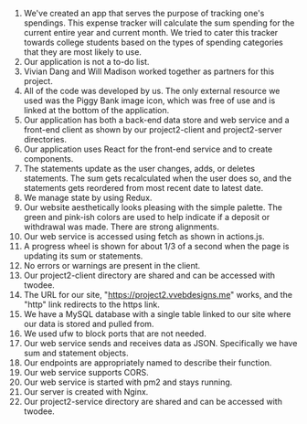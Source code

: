 1) We've created an app that serves the purpose of tracking one's spendings. This expense tracker will calculate the sum spending for the current entire year and current month. We tried to cater this tracker towards college students based on the types of spending categories that they are most likely to use.
2) Our application is not a to-do list.
3) Vivian Dang and Will Madison worked together as partners for this project.
4) All of the code was developed by us. The only external resource we used was the Piggy Bank image icon, which was free of use and is linked at the bottom of the application.
5) Our application has both a back-end data store and web service and a front-end client as shown by our project2-client and project2-server directories.
6) Our application uses React for the front-end service and to create components.
7) The statements update as the user changes, adds, or deletes statements. The sum gets recalculated when the user does so, and the statements gets reordered from most recent date to latest date.
8) We manage state by using Redux.
9) Our website aesthetically looks pleasing with the simple palette. The green and pink-ish colors are used to help indicate if a deposit or withdrawal was made. There are strong alignments.
10) Our web service is accessed using fetch as shown in actions.js.
11) A progress wheel is shown for about 1/3 of a second when the page is updating its sum or statements.
12) No errors or warnings are present in the client.
13) Our project2-client directory are shared and can be accessed with twodee.
14) The URL for our site, "https://project2.vvebdesigns.me" works, and the "http" link redirects to the https 
link.
15) We have a MySQL database with a single table linked to our site where our data is stored and pulled from. 
16) We used ufw to block ports that are not needed.
17) Our web service sends and receives data as JSON. Specifically we have sum and statement objects.
18) Our endpoints are appropriately named to describe their function.
19) Our web service supports CORS.
20) Our web service is started with pm2 and stays running.
21) Our server is created with Nginx.
22) Our project2-service directory are shared and can be accessed with twodee.